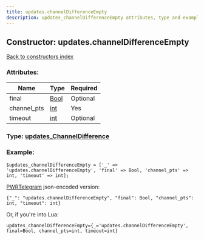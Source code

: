 ```yaml
---
title: updates.channelDifferenceEmpty
description: updates_channelDifferenceEmpty attributes, type and example
---
```

## Constructor: updates.channelDifferenceEmpty  
[Back to constructors index](index.md)



### Attributes:

| Name     |    Type       | Required |
|----------|---------------|----------|
|final|[Bool](../types/Bool.md) | Optional|
|channel\_pts|[int](../types/int.md) | Yes|
|timeout|[int](../types/int.md) | Optional|



### Type: [updates\_ChannelDifference](../types/updates_ChannelDifference.md)


### Example:

```
$updates_channelDifferenceEmpty = ['_' => 'updates.channelDifferenceEmpty', 'final' => Bool, 'channel_pts' => int, 'timeout' => int];
```  

[PWRTelegram](https://pwrtelegram.xyz) json-encoded version:

```
{"_": "updates.channelDifferenceEmpty", "final": Bool, "channel_pts": int, "timeout": int}
```


Or, if you're into Lua:  


```
updates_channelDifferenceEmpty={_='updates.channelDifferenceEmpty', final=Bool, channel_pts=int, timeout=int}

```



